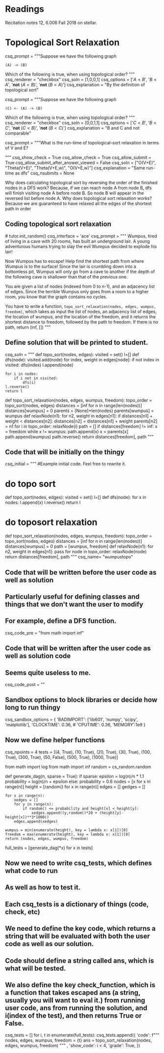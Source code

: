 # Readings 
Recitation notes 12, 6.006 Fall 2018 on stellar.


<style>

.dark_word {
  -webkit-animation: dark_word 2s steps(10) alternate infinite;
          animation: dark_word 2s steps(10) alternate infinite;
   text-shadow: -1px 0px 0px transparent;
}

@-webkit-keyframes dark_word {
  to {
    text-shadow: 1px 0px 3px black;
  }
}
</style>



# Topological Sort Relaxation


<question multiplechoice>
csq_prompt = """Suppose we have the following graph

```
(A) -> (B)
```
Which of the following is true, when using topological order?
"""
csq_renderer = "checkbox"
csq_soln = [1,0,0,1]
csq_options =  ['$A < B$',
'$B < A$',
'**not** $(A  < B)$',
'**not** $(B  < A)$']
csq_explanation = "By the definition of topological sort"
</question>


<question multiplechoice>
csq_prompt = """Suppose we have the following graph

```
(C) <- (A) -> (B)
```
Which of the following is true, when using topological order?
"""
csq_renderer = "checkbox"
csq_soln = [0,0,1,1]
csq_options =  ['$C < B$',
'$B < C$',
'**not** $(C  < B)$',
'**not** $(B  < C)$']
csq_explanation = "B and C and not comparable"
</question>




<question expression>
csq_prompt = """What is the run-time of topological-sort relaxation in terms of V and E?

 """
csq_show_check = True
csq_allow_check = True
csq_allow_submit = True
csq_allow_submit_after_answer_viewed = False
csq_soln = ["O(V+E)", "Theta(V+E)", "Theta(V+E,w)", "O(V+E,w)"]
csq_explanation = "Same run-time as dfs"
csq_nsubmits = None
</question>

<checkyourself>
Why does calculating topological sort by reversing the order of the finished nodes in a DFS work?
<showhide>
Because, if we can reach node A from node B, dfs will finish visiting node A before node B. So node B will appear in the reversed list before node A.
</showhide>
</checkyourself>


<checkyourself>
Why does topological sort relaxation works?
<showhide>
Because we are guaranteed to have relaxed all the edges of the shortest path in order
</showhide>
</checkyourself>

## Coding topological sort relaxation

<python>
   # tutor.init_random()
</python>
<question pythoncode>
csq_interface = 'ace'
csq_prompt = """
<span class = "dark_word">Wumpus</span>, tired of living in a cave with 20 rooms, has built an underground lair. A young adventurous humans trying to slay the <span class = "dark_word">evil</span> Wumpus decided to explode his lair! 

Now Wumpus has to escape! Help find the shortest path from where Wumpus is to the surface! Since the lair is crumbling down into a bottomless pit, Wumpus will only go from a cave to another if the depth of the following cave is shallower than that of the previous one.

You are given a list of nodes (indexed from 0 to n-1), and an adjacency list of edges. Since the terrible Wumpus only goes from a room to a higher room, you know that the graph contains no cycles.

You have to write a function, `topo_sort_relaxation(nodes, edges, wumpus, freedom)`, which takes as input the list of nodes, an adjacency list of edges, the location of wumpus, and the location of the freedom, and it returns the shortest distance to freedom, followed by the path to freedom. If there is no path, return (inf, [])
"""

## Define solution that will be printed to student.
csq_soln = """
def topo_sort(nodes, edges):
    visited = set()
    l=[]
    def dfs(node):
        visited.add(node)
        for index, weight in edges[node]:
            if not index in visited:
                dfs(index)
        l.append(node)
        
    for i in nodes:
        if i not in visited:
            dfs(i)
    l.reverse()
    return l

def topo_sort_relaxation(nodes, edges, wumpus, freedom):
    topo_order = topo_sort(nodes, edges)
    distances = [inf for n in range(len(nodes))]
    distances[wumpus] = 0
    parents = [None]*len(nodes)
    parents[wumpus] = wumpus
    def relaxNode(n1):
        for n2, weight in edges[n1]:
            if distances[n1] + weight < distances[n2]:
                distances[n2] = distances[n1] + weight
                parents[n2] = n1
    for i in topo_order:
        relaxNode(i)
    path = []
    if distances[freedom] != inf:
        x = freedom
        while x != wumpus:
            path.append(x)
            x = parents[x]
        path.append(wumpus)
    path.reverse()
    return distances[freedom], path
"""

## Code that will be initially on the thingy
csq_initial = """
#Example initial code. Feel free to rewrite it.

# do topo sort
def topo_sort(nodes, edges):
    visited = set()
    l=[]
    def dfs(node):
        for x in nodes:
            l.append(x)
    l.reverse()
    return l

# do toposort relaxation
def topo_sort_relaxation(nodes, edges, wumpus, freedom):
    topo_order = topo_sort(nodes, edges)
    distances = [inf for n in range(len(nodes))]
    distances[wumpus] = 0
    path = [wumpus, freedom]
    def relaxNode(n1):
        for n2, weight in edges[n1]:
            pass
    for node in topo_order:
        relaxNode(node)
    return distances[freedom], path
"""
csq_name= "wumpustopo"

## Code that will be written before the user code as well as solution
## Particularly useful for defining classes and things that we don't want the user to modify
## For example, define a DFS function.
csq_code_pre = "from math import inf"


## Code that will be written after the user code as well as solution code
## Seems quite useless to me.
csq_code_post = ""



## Sandbox options to block libraries or decide how long to run thingy
csq_sandbox_options = {
    'BADIMPORT': ['lib601', 'numpy', 'scipy', 'matplotlib'], 
    'CLOCKTIME': 0.36, 
    # 'CPUTIME': 0.36, 
    'MEMORY':1e9
}


## Now we define helper functions
csq_npoints = 4
tests = [(4, True), (10, True), (20, True), (30, True), (100, True), (300, True), (50, False), (500, True), (1000, True)]

from math import log
from math import inf
random = cs_random.random

def generate_dag(n, sparse = True):
    if sparse:
        epsilon = log(n)/n * 1.1
        probability = log(n)/n + epsilon
    else:
        probability = 0.6
    nodes = [x for x in range(n)]
    height = [random() for x in range(n)]
    edges = []
    gedges = []

    for x in range(n):
        xedges = []
        for y in range(n):
            if random() <= probability and height[x] < height[y]:
                xedges.append((y,random()*20 + (height[y]-height[x])**3*1000))
        edges.append(xedges)

    wumpus = min(enumerate(height), key = lambda x: x[1])[0]
    freedom = max(enumerate(height), key = lambda x: x[1])[0]
    return (nodes, edges, wumpus, freedom)

full_tests = [generate_dag(*x) for x in tests]

## Now we need to write csq_tests, which defines what code to run
## As well as how to test it. 
## Each csq_tests is a dictionary of things (code, check, etc)

## We need to define the key code, which returns a string that will be evaluated with both the user code as well as our solution.
## Code should define a string called ans, which is what will be tested.

## We also define the key check_function, which is a function that takes escaped ans (a string, usually you will want to eval it.) from running user code, ans from running the solution, and i(index of the test), and then returns True or False.

csq_tests = []
for i, t in enumerate(full_tests):
    csq_tests.append({
        'code': f"""
nodes, edges, wumpus, freedom = {t}
ans = topo_sort_relaxation(nodes, edges, wumpus, freedom)
""" ,
        'show_code': i < 4,
        'grade': True,
    })

</question> 

